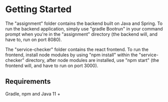 # Getting Started

The "assignment" folder contains the backend built on Java and Spring.
To run the backend application, simply use "gradle Bootrun" in your command prompt when you're in the "assignment" directory (the backend will, and have to, run on port 8080).

The "service-checker" folder contains the react frontend.
To run the frontend, install node modules by using "npm install" within the "service-checker" directory, after node modules are installed, use "npm start" (the frontend will, and have to run on port 3000).

## Requirements

Gradle, npm and Java 11 +
